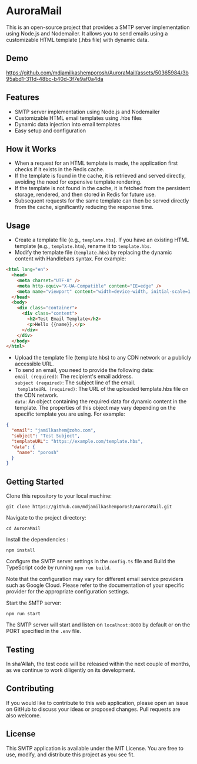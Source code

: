 # AuroraMail

This is an open-source project that provides a SMTP server implementation using Node.js and Nodemailer. It allows you to send emails using a customizable HTML template (.hbs file) with dynamic data.

## Demo


https://github.com/mdjamilkashemporosh/AuroraMail/assets/50365984/3b95abd1-311d-48bc-b40d-3f7e9af0a4da


## Features

- SMTP server implementation using Node.js and Nodemailer
- Customizable HTML email templates using .hbs files
- Dynamic data injection into email templates
- Easy setup and configuration

## How it Works

- When a request for an HTML template is made, the application first checks if it exists in the Redis cache.
- If the template is found in the cache, it is retrieved and served directly, avoiding the need for expensive template rendering.
- If the template is not found in the cache, it is fetched from the persistent storage, rendered, and then stored in Redis for future use.
- Subsequent requests for the same template can then be served directly from the cache, significantly reducing the response time.

## Usage

- Create a template file (e.g., ```template.hbs```). If you have an existing HTML template (e.g., ```template.htm```), rename it to ```template.hbs```.
- Modify the template file (```template.hbs```) by replacing the dynamic content with Handlebars syntax. For example:
``` html
<html lang="en">
  <head>
    <meta charset="UTF-8" />
    <meta http-equiv="X-UA-Compatible" content="IE=edge" />
    <meta name="viewport" content="width=device-width, initial-scale=1.0" />
  </head>
  <body>
    <div class="container">
      <div class="content">
        <h2>Test Email Template</h2>
        <p>Hello {{name}},</p>
      </div>
    </div>
  </body>
</html>
```
- Upload the template file (template.hbs) to any CDN network or a publicly accessible URL.
- To send an email, you need to provide the following data: \
``` email (required) ```: The recipient's email address. \
``` subject (required) ```: The subject line of the email. \
``` templateURL (required)```: The URL of the uploaded template.hbs file on the CDN network. \
``` data ```: An object containing the required data for dynamic content in the template. The properties of this object may vary depending on the specific template you are using. For example:

``` json 
{
  "email": "jamilkashem@zoho.com",
  "subject": "Test Subject",
  "templateURL": "https://example.com/template.hbs",
  "data": {
    "name": "porosh"
  }
}

```

## Getting Started

Clone this repository to your local machine:

```
git clone https://github.com/mdjamilkashemporosh/AuroraMail.git
```

Navigate to the project directory:
```
cd AuroraMail
```
Install the dependencies :
```
npm install
```

Configure the SMTP server settings in the ``` config.ts ``` file and Build the TypeScript code by running ``` npm run build ```.

Note that the configuration may vary for different email service providers such as Google Cloud. Please refer to the documentation of your specific provider for the appropriate configuration settings.

Start the SMTP server:

```
npm run start
```
The SMTP server will start and listen on ```localhost:8000``` by default or on the PORT specified in the ```.env``` file.

## Testing

In sha'Allah, the test code will be released within the next couple of months, as we continue to work diligently on its development.

## Contributing

If you would like to contribute to this web application, please open an issue on GitHub to discuss your ideas or proposed changes. Pull requests are also welcome.

## License

This SMTP application is available under the MIT License. You are free to use, modify, and distribute this project as you see fit.
